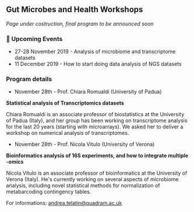 ## Gut Microbes and Health Workshops

_Page under costruction, final program to be announced soon_


### :calendar: Upcoming Events
 * 27-28 November 2019 - Analysis of microbiome and transcriptome datasets
 * 11 December 2019 - How to start doing data analysis of NGS datasets
 
 
### Program details 

 * November 28th - Prof. Chiara Romualdi (University of Padua)
 
 **Statistical analysis of Transcriptomics datasets**
 
 Chiara Romualdi is an associate professor of biostatistics at the University of Padua (Italy), and her group has been working on transcriptome analysis for the last 20 years (starting with microarrays). We asked her to deliver a workshop on numerical analysis of transcriptomes.
 
 * November 28th - Prof. Nicola Vitulo (University of Verona)
 
 **Bioinformatics analysis of 16S experiments, and how to integrate multiple -omics**
 
 Nicola Vitulo is an associate professor of bioinformatics at the University of Verona (Italy). He's currently working on several aspects of microbiome analysis, including novel statistical methods for normalization of metabarcoding contingency tables.
 
 For informations: andrea.telatin@quadram.ac.uk
